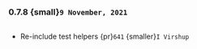 ### 0.7.8 {small}`9 November, 2021`

```{rubric} Bug fixes
```

- Re-include test helpers {pr}`641` {smaller}`I Virshup`
